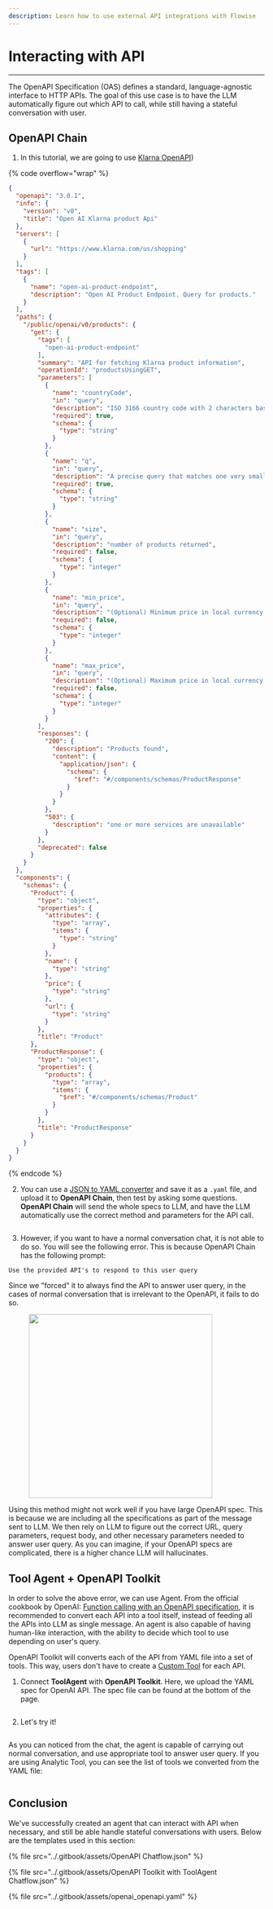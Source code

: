 ```yaml
---
description: Learn how to use external API integrations with Flowise
---
```


# Interacting with API

***

The OpenAPI Specification (OAS) defines a standard, language-agnostic interface to HTTP APIs. The goal of this use case is to have the LLM automatically figure out which API to call, while still having a stateful conversation with user.

## OpenAPI Chain

1. In this tutorial, we are going to use [Klarna OpenAPI](https://docs.klarna.com/api/api-urls/))

{% code overflow="wrap" %}
```json
{
  "openapi": "3.0.1",
  "info": {
    "version": "v0",
    "title": "Open AI Klarna product Api"
  },
  "servers": [
    {
      "url": "https://www.klarna.com/us/shopping"
    }
  ],
  "tags": [
    {
      "name": "open-ai-product-endpoint",
      "description": "Open AI Product Endpoint. Query for products."
    }
  ],
  "paths": {
    "/public/openai/v0/products": {
      "get": {
        "tags": [
          "open-ai-product-endpoint"
        ],
        "summary": "API for fetching Klarna product information",
        "operationId": "productsUsingGET",
        "parameters": [
          {
            "name": "countryCode",
            "in": "query",
            "description": "ISO 3166 country code with 2 characters based on the user location. Currently, only US, GB, DE, SE and DK are supported.",
            "required": true,
            "schema": {
              "type": "string"
            }
          },
          {
            "name": "q",
            "in": "query",
            "description": "A precise query that matches one very small category or product that needs to be searched for to find the products the user is looking for. If the user explicitly stated what they want, use that as a query. The query is as specific as possible to the product name or category mentioned by the user in its singular form, and don't contain any clarifiers like latest, newest, cheapest, budget, premium, expensive or similar. The query is always taken from the latest topic, if there is a new topic a new query is started. If the user speaks another language than English, translate their request into English (example: translate fia med knuff to ludo board game)!",
            "required": true,
            "schema": {
              "type": "string"
            }
          },
          {
            "name": "size",
            "in": "query",
            "description": "number of products returned",
            "required": false,
            "schema": {
              "type": "integer"
            }
          },
          {
            "name": "min_price",
            "in": "query",
            "description": "(Optional) Minimum price in local currency for the product searched for. Either explicitly stated by the user or implicitly inferred from a combination of the user's request and the kind of product searched for.",
            "required": false,
            "schema": {
              "type": "integer"
            }
          },
          {
            "name": "max_price",
            "in": "query",
            "description": "(Optional) Maximum price in local currency for the product searched for. Either explicitly stated by the user or implicitly inferred from a combination of the user's request and the kind of product searched for.",
            "required": false,
            "schema": {
              "type": "integer"
            }
          }
        ],
        "responses": {
          "200": {
            "description": "Products found",
            "content": {
              "application/json": {
                "schema": {
                  "$ref": "#/components/schemas/ProductResponse"
                }
              }
            }
          },
          "503": {
            "description": "one or more services are unavailable"
          }
        },
        "deprecated": false
      }
    }
  },
  "components": {
    "schemas": {
      "Product": {
        "type": "object",
        "properties": {
          "attributes": {
            "type": "array",
            "items": {
              "type": "string"
            }
          },
          "name": {
            "type": "string"
          },
          "price": {
            "type": "string"
          },
          "url": {
            "type": "string"
          }
        },
        "title": "Product"
      },
      "ProductResponse": {
        "type": "object",
        "properties": {
          "products": {
            "type": "array",
            "items": {
              "$ref": "#/components/schemas/Product"
            }
          }
        },
        "title": "ProductResponse"
      }
    }
  }
}
```
{% endcode %}

2. You can use a [JSON to YAML converter](https://jsonformatter.org/json-to-yaml) and save it as a `.yaml` file, and upload it to **OpenAPI Chain**, then test by asking some questions. **OpenAPI Chain** will send the whole specs to LLM, and have the LLM automatically use the correct method and parameters for the API call.

<figure><img src="../.gitbook/assets/image (133).png" alt=""><figcaption></figcaption></figure>

3. However, if you want to have a normal conversation chat, it is not able to do so. You will see the following error. This is because OpenAPI Chain has the following prompt:

```
Use the provided API's to respond to this user query
```

&#x20;Since we "forced" it to always find the API to answer user query, in the cases of normal conversation that is irrelevant to the OpenAPI, it fails to do so.

<figure><img src="../.gitbook/assets/image (134).png" alt="" width="361"><figcaption></figcaption></figure>

Using this method might not work well if you have large OpenAPI spec. This is because we are including all the specifications as part of the message sent to LLM. We then rely on LLM to figure out the correct URL, query parameters, request body, and other necessary parameters needed to answer user query. As you can imagine, if your OpenAPI specs are complicated, there is a higher chance LLM will hallucinates.

## Tool Agent + OpenAPI Toolkit

In order to solve the above error, we can use Agent. From the official cookbook by OpenAI: [Function calling with an OpenAPI specification](https://cookbook.openai.com/examples/function\_calling\_with\_an\_openapi\_spec), it is recommended to convert each API into a tool itself, instead of feeding all the APIs into LLM as single message. An agent is also capable of having human-like interaction, with the ability to decide which tool to use depending on user's query.

OpenAPI Toolkit will converts each of the API from YAML file into a set of tools. This way, users don't have to create a [Custom Tool](../integrations/langchain/tools/custom-tool.md) for each API.

1. Connect **ToolAgent** with **OpenAPI Toolkit**. Here, we upload the YAML spec for OpenAI API. The spec file can be found at the bottom of the page.

<figure><img src="../.gitbook/assets/image.png" alt=""><figcaption></figcaption></figure>

2. Let's try it!

<figure><img src="../.gitbook/assets/image (1).png" alt=""><figcaption></figcaption></figure>

As you can noticed from the chat, the agent is capable of carrying out normal conversation, and use appropriate tool to answer user query. If you are using Analytic Tool, you can see the list of tools we converted from the YAML file:

<figure><img src="../.gitbook/assets/image (2).png" alt=""><figcaption></figcaption></figure>

## Conclusion

We've successfully created an agent that can interact with API when necessary, and still be able handle stateful conversations with users. Below are the templates used in this section:

{% file src="../.gitbook/assets/OpenAPI Chatflow.json" %}

{% file src="../.gitbook/assets/OpenAPI Toolkit with ToolAgent Chatflow.json" %}

{% file src="../.gitbook/assets/openai_openapi.yaml" %}
